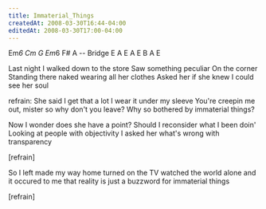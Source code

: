```yaml
---
title: Immaterial_Things
createdAt: 2008-03-30T16:44-04:00
editedAt: 2008-03-30T17:00-04:00
---
```


Em*6 Cm G Em*6 F# A -- Bridge E A E A E B A E

Last night I walked
down to the store
Saw something peculiar
On the corner
Standing there naked
wearing all her clothes
Asked her if she knew
I could see her soul

refrain:
She said I get that a lot
I wear it under my sleeve
You're creepin me out, mister
so why don't you leave?
Why so bothered
by immaterial things?

Now I wonder
does she have a point?
Should I reconsider
what I been doin'
Looking at people
with objectivity
I asked her what's wrong
with transparency

[refrain]

So I left
made my way home
turned on the TV
watched the world alone
and it occured to me
that reality
is just a buzzword
for immaterial things

[refrain]


